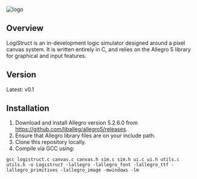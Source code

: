 ![logo](https://github.com/idakandrew/logistruct/blob/main/data/logo.png?raw=true)

## Overview
LogiStruct is an in-development logic simulator designed around a pixel canvas system. It is written entirely in C, and relies on the Allegro 5 library for graphical and input features. 
## Version
Latest: v0.1
## Installation
1. Download and install Allegro version 5.2.6.0 from https://github.com/liballeg/allegro5/releases. 
2. Ensure that Allegro library files are on your include path. 
3. Clone this repository locally. 
4. Compile via GCC using: 
```
gcc logistruct.c canvas.c canvas.h sim.c sim.h ui.c ui.h utils.c utils.h -o Logistruct -lallegro -lallegro_font -lallegro_ttf -lallegro_primitives -lallegro_image -mwindows -lm
```
